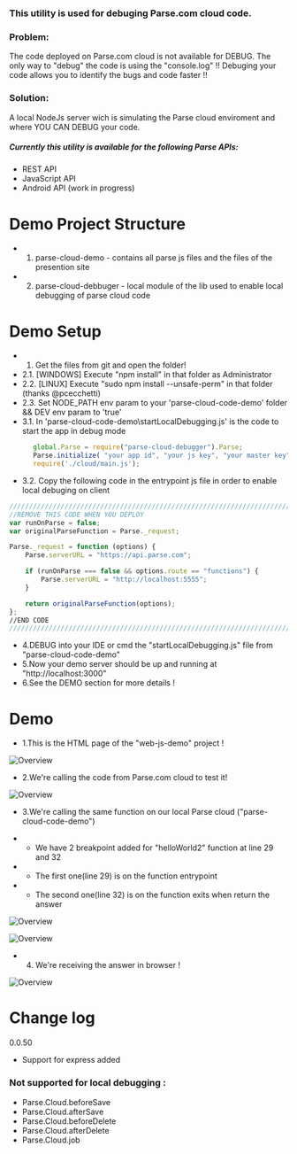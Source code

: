 ### This utility is used for debuging Parse.com cloud code.



### Problem:
The code deployed on Parse.com cloud is not available for DEBUG. The only way to "debug" the code is using the "console.log" !! Debuging your code allows you to identify the bugs and code faster !!

### Solution:
A local NodeJs server wich is simulating the Parse cloud enviroment and where YOU CAN DEBUG your code.


##### Currently this utility is available for the following Parse APIs:
* REST API
* JavaScript API
* Android API (work in progress)

Demo Project Structure
=====================================================
* 1. parse-cloud-demo - contains all parse js files and the files of the presention site
* 2. parse-cloud-debbuger - local module of the lib used to enable local debugging of parse cloud code

Demo Setup
=====================================================
* 1. Get the files from git and open the folder!
* 2.1. [WINDOWS] Execute "npm install" in that folder as Administrator
* 2.2. [LINUX] Execute "sudo npm install --unsafe-perm" in that folder (thanks @pcecchetti)
* 2.3. Set NODE_PATH env param to your 'parse-cloud-code-demo' folder && DEV env param to 'true'
* 3.1. In 'parse-cloud-code-demo\startLocalDebugging.js' is the code to start the app in debug mode
```javascript
      global.Parse = require("parse-cloud-debugger").Parse;
      Parse.initialize( "your app id", "your js key", "your master key");
      require('./cloud/main.js');

  ```

* 3.2. Copy the following code in the entrypoint js file in order to enable local debuging on client 
```javascript
///////////////////////////////////////////////////////////////////////////
//REMOVE THIS CODE WHEN YOU DEPLOY 
var runOnParse = false;
var originalParseFunction = Parse._request;

Parse._request = function (options) {
    Parse.serverURL = "https://api.parse.com";

    if (runOnParse === false && options.route == "functions") {
        Parse.serverURL = "http://localhost:5555";
    }

    return originalParseFunction(options);
};
//END CODE
///////////////////////////////////////////////////////////////////////////
  ```

* 4.DEBUG into your IDE or cmd the "startLocalDebugging.js" file from "parse-cloud-code-demo"
* 5.Now your demo server should be up and running at "http://localhost:3000"
* 6.See the DEMO section for more details !

Demo
=====================================================
* 1.This is the HTML page of the "web-js-demo" project !

![Overview](https://github.com/mariusciocan/parse-cloud-debugger/blob/master/web-js-demo/public/images/demo-first-screen.png?raw=true "Demo")

* 2.We're calling the code from Parse.com cloud to test it! 

![Overview](https://github.com/mariusciocan/parse-cloud-debugger/blob/master/web-js-demo/public/images/demo-loading-parse.png?raw=true "Parse calls")

* 3.We're calling the same function on our local Parse cloud ("parse-cloud-code-demo")

* * We have 2 breakpoint added for "helloWorld2" function at line 29 and 32

* * The first one(line 29) is on the function entrypoint

* * The second one(line 32) is on the function exits when return the answer


![Overview](https://github.com/mariusciocan/parse-cloud-debugger/blob/master/web-js-demo/public/images/demo-loading-local.png?raw=true "Local Parse call")


![Overview](https://github.com/mariusciocan/parse-cloud-debugger/blob/master/web-js-demo/public/images/demo-loading-local-response.png?raw=true "Local Parse response")


* 4. We're receiving the answer in browser ! 


![Overview](https://github.com/mariusciocan/parse-cloud-debugger/blob/master/web-js-demo/public/images/demo-loading-local-demo.png?raw=true "Done")


Change log
=====================================================
0.0.50
* Support for express added


### Not supported for local debugging :
* Parse.Cloud.beforeSave
* Parse.Cloud.afterSave
* Parse.Cloud.beforeDelete
* Parse.Cloud.afterDelete
* Parse.Cloud.job
